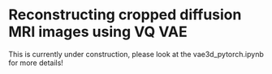# Reconstructing cropped diffusion MRI images using VQ VAE

This is currently under construction, please look at the vae3d_pytorch.ipynb for more details!
